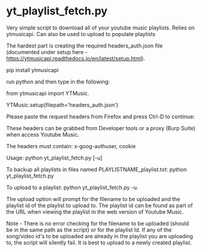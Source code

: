 # yt_playlist_fetch.py
Very simple script to download all of your youtube music playlists.  Relies on ytmusicapi. Can also be used to upload to populate playlists

The hardest part is creating the required headers_auth.json file (documented under setup here - https://ytmusicapi.readthedocs.io/en/latest/setup.html). 

pip install ytmusicapi 

run python and then type in the following:  

from ytmusicapi import YTMusic.   

YTMusic.setup(filepath='headers_auth.json')  

Please paste the request headers from Firefox and press Ctrl-D to continue:  

These headers can be grabbed from Developer tools or a proxy (Burp Suite) when access Youtube Music.  

The headers must contain: x-goog-authuser, cookie

Usage: python yt_playlist_fetch.py [-u]  

To backup all playlists in files named PLAYLISTNAME_playlist.txt: python yt_playlist_fetch.py  

To upload to a playlist: python yt_playlist_fetch.py -u. 

The upload option will prompt for the filename to be uploaded and the playlist id of the playlist to upload to.  The playlist id can be found as part of the URL when viewing the playlist in the web version of Youtube Music.  

Note - There is no error checking for the filename to be uploaded (should be in the same path as the script) or for the playlist Id. If any of the song/video id's to be uploaded are already in the playlist you are uploading to, the script will silently fail.  It is best to upload to a newly created playlist.
